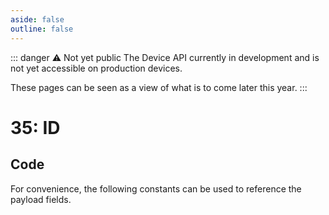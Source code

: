 ```yaml
---
aside: false
outline: false
---
```


<script setup>
import ProtocolBytes from '../../../components/ProtocolBytes.vue';
import SplitColumnView from '../../../components/SplitColumnView.vue';
import GenerateConsts from '../../../components/GenerateConsts.vue'
</script>

::: danger ⚠️ Not yet public
The Device API currently in development and is not yet accessible on production devices.

These pages can be seen as a view of what is to come later this year.
:::

# 35: ID

<SplitColumnView>
<template #left>

Used to [GET](./overview-device-services#get)) the ID of the device.

### Payload

It has a single field, the ID, which is a uint.

| Field | Name       | Description                      | Type   | Example | Actual |
| ----- | ---------- | -------------------------------- | ------ | ------- | - |
| 1     | ID | | uintn  | 240 209 132 0  | 8704496 |

If the request could not be fulfilled, the response status would be 2 (NOT OK), all header fields would also be returned, but the payload should not be expected.

</template>
<template #right>

### Example
If you wanted to GET the ID from a device, you would send a GET message with the ID field requested (length 0).

<ProtocolBytes
byteString="3 19 0 35 0 2 0 1 5 1 234 1 2 1 0 1 0 182 28"
:boldPositions="[3,12,15,16]"
:allowCollapse="false"
/>

The device would then respond with a message of type 35, with the ID field filled in if known.

<ProtocolBytes
byteString="76 66 3 26 0 35 0 3 0 3 4 1 1 234 1 1 1 6 1 0 1 4 240 209 132 0 2 242"
:boldPositions="[3,20]"
:allowCollapse="false"
/>

</template>
</SplitColumnView>

## Code

For convenience, the following constants can be used to reference the payload fields.

<GenerateConsts :messageId="35"/>
